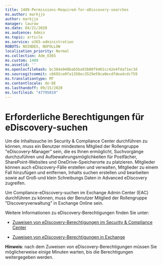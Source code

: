 ```yaml
---
title: 1489-Permissions-Required-for-eDiscovery-searches
ms.author: markjjo
author: markjjo
manager: lauraw
ms.date: 04/21/2020
ms.audience: Admin
ms.topic: article
ms.service: o365-administration
ROBOTS: NOINDEX, NOFOLLOW
localization_priority: Normal
ms.collection: Adm_O365
ms.custom: 1489
ms.assetid: ''
ms.openlocfilehash: bc384a948bab5ba93b00f9401cc42e4fda71ec3d
ms.sourcegitcommit: c6692ce0fa1358ec3529e59ca0ecdfdea4cdc759
ms.translationtype: MT
ms.contentlocale: de-DE
ms.lasthandoff: 09/15/2020
ms.locfileid: "47795819"
---
```

# <a name="permissions-required-for-ediscovery-searches"></a>Erforderliche Berechtigungen für eDiscovery-suchen

Um die Inhaltssuche im Security & Compliance Center durchführen zu können, muss ein Benutzer mindestens Mitglied der Rollengruppe "eDiscovery-Manager" sein, die es Ihnen ermöglicht, Suchvorgänge durchzuführen und Aufbewahrungsmöglichkeiten für Postfächer, SharePoint-Websites und OneDrive-Speicherorte zu platzieren. Mitglieder können auch eDiscovery-Fälle erstellen und verwalten, Mitglieder zu einem Fall hinzufügen und entfernen, Inhalts suchen erstellen und bearbeiten sowie auf Groß-und klein Schreibungs Daten in Advanced eDiscovery zugreifen.

Um Compliance-eDiscovery-suchen im Exchange Admin Center (EAC) durchführen zu können, muss der Benutzer Mitglied der Rollengruppe "Discoveryverwaltung" in Exchange Online sein.

Weitere Informationen zu eDiscovery-Berechtigungen finden Sie unter: 

- [Zuweisen von eDiscovery-Berechtigungen im Security & Compliance Center](https://docs.microsoft.com/microsoft-365/compliance/assign-ediscovery-permissions)

- [Zuweisen von eDiscovery-Berechtigungen in Exchange](https://docs.microsoft.com/exchange/security-and-compliance/in-place-ediscovery/assign-ediscovery-permissions)

**Hinweis**: nach dem Zuweisen von eDiscovery-Berechtigungen müssen Sie möglicherweise einige Minuten warten, bis die Berechtigungen weitergegeben werden.
